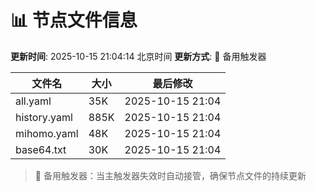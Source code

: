 # 📊 节点文件信息

**更新时间**: 2025-10-15 21:04:14 北京时间
**更新方式**: 🔄 备用触发器

| 文件名 | 大小 | 最后修改 |
|--------|------|----------|
| all.yaml | 35K | 2025-10-15 21:04 |
| history.yaml | 885K | 2025-10-15 21:04 |
| mihomo.yaml | 48K | 2025-10-15 21:04 |
| base64.txt | 30K | 2025-10-15 21:04 |

> 🔄 备用触发器：当主触发器失效时自动接管，确保节点文件的持续更新
